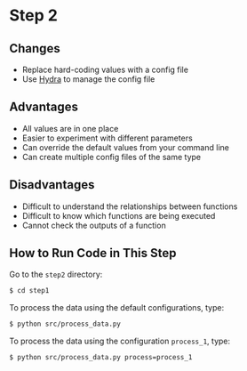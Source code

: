 # Step 2

## Changes
* Replace hard-coding values with a config file
* Use [Hydra](http://hydra.cc/) to manage the config file 
## Advantages
* All values are in one place
* Easier to experiment with different parameters 
* Can override the default values from your command line
* Can create multiple config files of the same type
## Disadvantages
* Difficult to understand the relationships between functions
* Difficult to know which functions are being executed
* Cannot check the outputs of a function

## How to Run Code in This Step
Go to the `step2` directory:
```bash
$ cd step1
```
To process the data using the default configurations, type:
```bash
$ python src/process_data.py
```

To process the data using the configuration `process_1`, type:
```bash
$ python src/process_data.py process=process_1
```